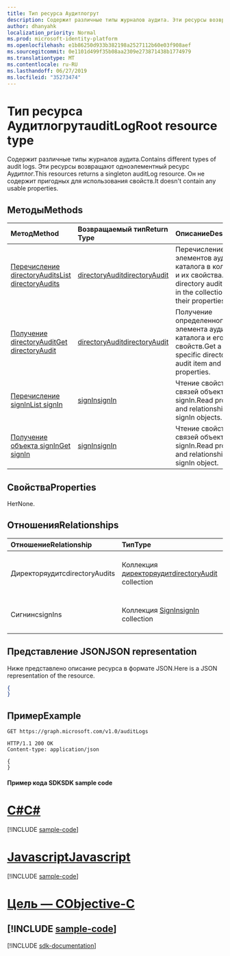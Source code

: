 ```yaml
---
title: Тип ресурса Аудитлогрут
description: Содержит различные типы журналов аудита. Эти ресурсы возвращают одноэлементный ресурс Аудитлог. Он не содержит пригодных для использования свойств.
author: dhanyahk
localization_priority: Normal
ms.prod: microsoft-identity-platform
ms.openlocfilehash: e1b86250d933b382198a2527112b60e03f908aef
ms.sourcegitcommit: 0e1101d499f35b08aa2309e273871438b1774979
ms.translationtype: MT
ms.contentlocale: ru-RU
ms.lasthandoff: 06/27/2019
ms.locfileid: "35273474"
---
```

# <a name="auditlogroot-resource-type"></a><span data-ttu-id="13e21-105">Тип ресурса Аудитлогрут</span><span class="sxs-lookup"><span data-stu-id="13e21-105">auditLogRoot resource type</span></span>

<span data-ttu-id="13e21-106">Содержит различные типы журналов аудита.</span><span class="sxs-lookup"><span data-stu-id="13e21-106">Contains different types of audit logs.</span></span> <span data-ttu-id="13e21-107">Эти ресурсы возвращают одноэлементный ресурс Аудитлог.</span><span class="sxs-lookup"><span data-stu-id="13e21-107">This resources returns a singleton auditLog resource.</span></span> <span data-ttu-id="13e21-108">Он не содержит пригодных для использования свойств.</span><span class="sxs-lookup"><span data-stu-id="13e21-108">It doesn't contain any usable properties.</span></span>

## <a name="methods"></a><span data-ttu-id="13e21-109">Методы</span><span class="sxs-lookup"><span data-stu-id="13e21-109">Methods</span></span>

| <span data-ttu-id="13e21-110">Метод</span><span class="sxs-lookup"><span data-stu-id="13e21-110">Method</span></span>           | <span data-ttu-id="13e21-111">Возвращаемый тип</span><span class="sxs-lookup"><span data-stu-id="13e21-111">Return Type</span></span>    |<span data-ttu-id="13e21-112">Описание</span><span class="sxs-lookup"><span data-stu-id="13e21-112">Description</span></span>|
|:---------------|:--------|:----------|
|[<span data-ttu-id="13e21-113">Перечисление directoryAudits</span><span class="sxs-lookup"><span data-stu-id="13e21-113">List directoryAudits</span></span>](../api/directoryaudit-list.md) | [<span data-ttu-id="13e21-114">directoryAudit</span><span class="sxs-lookup"><span data-stu-id="13e21-114">directoryAudit</span></span>](directoryaudit.md) |<span data-ttu-id="13e21-115">Перечисление элементов аудита каталога в коллекции и их свойства.</span><span class="sxs-lookup"><span data-stu-id="13e21-115">List the directory audit items in the collection and their properties.</span></span>|
|[<span data-ttu-id="13e21-116">Получение directoryAudit</span><span class="sxs-lookup"><span data-stu-id="13e21-116">Get directoryAudit</span></span>](../api/directoryaudit-get.md) | [<span data-ttu-id="13e21-117">directoryAudit</span><span class="sxs-lookup"><span data-stu-id="13e21-117">directoryAudit</span></span>](directoryaudit.md) |<span data-ttu-id="13e21-118">Получение определенного элемента аудита каталога и его свойств.</span><span class="sxs-lookup"><span data-stu-id="13e21-118">Get a specific directory audit item and its properties.</span></span>|
|[<span data-ttu-id="13e21-119">Перечисление signIn</span><span class="sxs-lookup"><span data-stu-id="13e21-119">List signIn</span></span>](../api/signin-list.md) | [<span data-ttu-id="13e21-120">signIn</span><span class="sxs-lookup"><span data-stu-id="13e21-120">signIn</span></span>](signin.md) |<span data-ttu-id="13e21-121">Чтение свойств и связей объектов signIn.</span><span class="sxs-lookup"><span data-stu-id="13e21-121">Read properties and relationships of signIn objects.</span></span>|
|[<span data-ttu-id="13e21-122">Получение объекта signIn</span><span class="sxs-lookup"><span data-stu-id="13e21-122">Get signIn</span></span>](../api/signin-get.md) | [<span data-ttu-id="13e21-123">signIn</span><span class="sxs-lookup"><span data-stu-id="13e21-123">signIn</span></span>](signin.md) |<span data-ttu-id="13e21-124">Чтение свойств и связей объекта signIn.</span><span class="sxs-lookup"><span data-stu-id="13e21-124">Read properties and relationships of signIn object.</span></span>|

## <a name="properties"></a><span data-ttu-id="13e21-125">Свойства</span><span class="sxs-lookup"><span data-stu-id="13e21-125">Properties</span></span>

<span data-ttu-id="13e21-126">Нет</span><span class="sxs-lookup"><span data-stu-id="13e21-126">None.</span></span>

## <a name="relationships"></a><span data-ttu-id="13e21-127">Отношения</span><span class="sxs-lookup"><span data-stu-id="13e21-127">Relationships</span></span>

| <span data-ttu-id="13e21-128">Отношение</span><span class="sxs-lookup"><span data-stu-id="13e21-128">Relationship</span></span> | <span data-ttu-id="13e21-129">Тип</span><span class="sxs-lookup"><span data-stu-id="13e21-129">Type</span></span>   |<span data-ttu-id="13e21-130">Описание</span><span class="sxs-lookup"><span data-stu-id="13e21-130">Description</span></span>|
|:---------------|:--------|:----------|
|<span data-ttu-id="13e21-131">Директоряудитс</span><span class="sxs-lookup"><span data-stu-id="13e21-131">directoryAudits</span></span>|<span data-ttu-id="13e21-132">Коллекция [директоряудит](directoryaudit.md)</span><span class="sxs-lookup"><span data-stu-id="13e21-132">[directoryAudit](directoryaudit.md) collection</span></span>| <span data-ttu-id="13e21-133">Только для чтения.</span><span class="sxs-lookup"><span data-stu-id="13e21-133">Read-only.</span></span> <span data-ttu-id="13e21-134">Допускается значение null.</span><span class="sxs-lookup"><span data-stu-id="13e21-134">Nullable.</span></span>|
|<span data-ttu-id="13e21-135">Сигнинс</span><span class="sxs-lookup"><span data-stu-id="13e21-135">signIns</span></span>|<span data-ttu-id="13e21-136">Коллекция [SignIn](signin.md)</span><span class="sxs-lookup"><span data-stu-id="13e21-136">[signIn](signin.md) collection</span></span>| <span data-ttu-id="13e21-p104">Только для чтения. Допускается значение null.</span><span class="sxs-lookup"><span data-stu-id="13e21-p104">Read-only. Nullable.</span></span>|

## <a name="json-representation"></a><span data-ttu-id="13e21-139">Представление JSON</span><span class="sxs-lookup"><span data-stu-id="13e21-139">JSON representation</span></span>

<span data-ttu-id="13e21-140">Ниже представлено описание ресурса в формате JSON.</span><span class="sxs-lookup"><span data-stu-id="13e21-140">Here is a JSON representation of the resource.</span></span>

<!--{
  "blockType": "resource",
  "optionalProperties": [],
  "baseType": "microsoft.graph.entity",
  "@odata.type": "microsoft.graph.auditLogRoot"
}-->

```json
{
}
```

## <a name="example"></a><span data-ttu-id="13e21-141">Пример</span><span class="sxs-lookup"><span data-stu-id="13e21-141">Example</span></span>

<!-- {
  "blockType": "request",
  "name": "get_auditLogs"
}-->
```http
GET https://graph.microsoft.com/v1.0/auditLogs
```

<!-- {
  "blockType": "response",
  "truncated": true,
  "@odata.type": "microsoft.graph.auditLogRoot"
} -->
```http
HTTP/1.1 200 OK
Content-type: application/json

{
}
```
#### <a name="sdk-sample-code"></a><span data-ttu-id="13e21-142">Пример кода SDK</span><span class="sxs-lookup"><span data-stu-id="13e21-142">SDK sample code</span></span>
# <a name="ctabcs"></a>[<span data-ttu-id="13e21-143">C#</span><span class="sxs-lookup"><span data-stu-id="13e21-143">C#</span></span>](#tab/cs)
[!INCLUDE [sample-code](../includes/get_auditLogs-Cs-snippets.md)]

# <a name="javascripttabjavascript"></a>[<span data-ttu-id="13e21-144">Javascript</span><span class="sxs-lookup"><span data-stu-id="13e21-144">Javascript</span></span>](#tab/javascript)
[!INCLUDE [sample-code](../includes/get_auditLogs-Javascript-snippets.md)]

# <a name="objective-ctabobjective-c"></a>[<span data-ttu-id="13e21-145">Цель — C</span><span class="sxs-lookup"><span data-stu-id="13e21-145">Objective-C</span></span>](#tab/objective-c)
[!INCLUDE [sample-code](../includes/get_auditLogs-Objective-C-snippets.md)]
---

[!INCLUDE [sdk-documentation](../includes/snippets_sdk_documentation_link.md)]

<!-- uuid: 8fcb5dbc-d5aa-4681-8e31-b001d5168d79
2015-10-25 14:57:30 UTC -->
<!-- {
  "type": "#page.annotation",
  "description": "auditLogRoot resource",
  "keywords": "",
  "section": "documentation",
  "tocPath": "",
  "suppressions": [
    "Error: /api-reference/v1.0/resources/auditlogroot.md:\r\n      BookmarkMissing: '[#tab/objective-c](Objective-C)'. Did you mean: #objective-c (score: 4)",
    "Error: /api-reference/v1.0/resources/auditlogroot.md:\r\n      BookmarkMissing: '[#tab/cs](C#)'. Did you mean: #c (score: 5)",
    "Error: /api-reference/v1.0/resources/auditlogroot.md:\r\n      BookmarkMissing: '[#tab/javascript](Javascript)'. Did you mean: #javascript (score: 4)"
  ]
}-->
